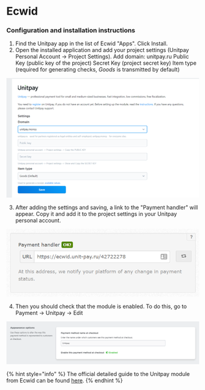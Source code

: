 # Ecwid

### Configuration and installation instructions

1. Find the Unitpay app in the list of Ecwid "Apps". Click Install.
2. Open the installed application and add your project settings \(Unitpay Personal Account -&gt; Project Settings\). Add domain: unitpay.ru Public Key \(public key of the project\) Secret Key \(project secret key\) Item type \(required for generating checks, _Goods_ is transmitted by default\)

![](../../.gitbook/assets/image%20%2881%29.png)

3. After adding the settings and saving, a link to the "Payment handler" will appear. Copy it and add it to the project settings in your Unitpay personal account.

![](../../.gitbook/assets/image%20%2882%29.png)

4. Then you should check that the module is enabled. To do this, go to Payment -&gt; Unitpay -&gt; Edit

![](../../.gitbook/assets/image%20%2883%29.png)

{% hint style="info" %}
The official detailed guide to the Unitpay module from Ecwid can be found [here](https://support.ecwid.com/hc/ru/articles/4405021166226).
{% endhint %}

